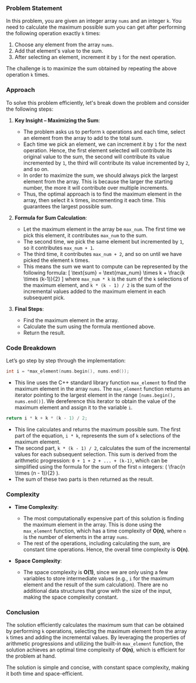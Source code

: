 ### Problem Statement

In this problem, you are given an integer array `nums` and an integer `k`. You need to calculate the maximum possible sum you can get after performing the following operation exactly `k` times:

1. Choose any element from the array `nums`.
2. Add that element's value to the sum.
3. After selecting an element, increment it by `1` for the next operation.

The challenge is to maximize the sum obtained by repeating the above operation `k` times.

### Approach

To solve this problem efficiently, let's break down the problem and consider the following steps:

1. **Key Insight – Maximizing the Sum**:
   - The problem asks us to perform `k` operations and each time, select an element from the array to add to the total sum.
   - Each time we pick an element, we can increment it by `1` for the next operation. Hence, the first element selected will contribute its original value to the sum, the second will contribute its value incremented by `1`, the third will contribute its value incremented by `2`, and so on.
   - In order to maximize the sum, we should always pick the largest element from the array. This is because the larger the starting number, the more it will contribute over multiple increments.
   - Thus, the optimal approach is to find the maximum element in the array, then select it `k` times, incrementing it each time. This guarantees the largest possible sum.

2. **Formula for Sum Calculation**:
   - Let the maximum element in the array be `max_num`. The first time we pick this element, it contributes `max_num` to the sum.
   - The second time, we pick the same element but incremented by `1`, so it contributes `max_num + 1`.
   - The third time, it contributes `max_num + 2`, and so on until we have picked the element `k` times.
   - This means the sum we want to compute can be represented by the following formula:
     \[
     \text{sum} = \text{max\_num} \times k + \frac{k \times (k-1)}{2}
     \]
     where `max_num * k` is the sum of the `k` selections of the maximum element, and `k * (k - 1) / 2` is the sum of the incremental values added to the maximum element in each subsequent pick.

3. **Final Steps**:
   - Find the maximum element in the array.
   - Calculate the sum using the formula mentioned above.
   - Return the result.

### Code Breakdown

Let’s go step by step through the implementation:

```cpp
int i = *max_element(nums.begin(), nums.end());
```
- This line uses the C++ standard library function `max_element` to find the maximum element in the array `nums`. The `max_element` function returns an iterator pointing to the largest element in the range `[nums.begin(), nums.end()]`. We dereference this iterator to obtain the value of the maximum element and assign it to the variable `i`.

```cpp
return i * k + k * (k - 1) / 2;
```
- This line calculates and returns the maximum possible sum. The first part of the equation, `i * k`, represents the sum of `k` selections of the maximum element.
- The second part, `k * (k - 1) / 2`, calculates the sum of the incremental values for each subsequent selection. This sum is derived from the arithmetic progression: `0 + 1 + 2 + ... + (k-1)`, which can be simplified using the formula for the sum of the first `n` integers: \( \frac{n \times (n - 1)}{2} \).
- The sum of these two parts is then returned as the result.

### Complexity

- **Time Complexity**: 
   - The most computationally expensive part of this solution is finding the maximum element in the array. This is done using the `max_element` function, which has a time complexity of **O(n)**, where `n` is the number of elements in the array `nums`.
   - The rest of the operations, including calculating the sum, are constant time operations. Hence, the overall time complexity is **O(n)**.

- **Space Complexity**:
   - The space complexity is **O(1)**, since we are only using a few variables to store intermediate values (e.g., `i` for the maximum element and the result of the sum calculation). There are no additional data structures that grow with the size of the input, making the space complexity constant.

### Conclusion

The solution efficiently calculates the maximum sum that can be obtained by performing `k` operations, selecting the maximum element from the array `k` times and adding the incremental values. By leveraging the properties of arithmetic progressions and utilizing the built-in `max_element` function, the solution achieves an optimal time complexity of **O(n)**, which is efficient for the problem at hand.

The solution is simple and concise, with constant space complexity, making it both time and space-efficient.
